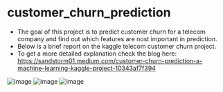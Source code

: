 # customer_churn_prediction 
- The goal of this project is to predict customer churn for a telecom company and find out which features are nost important in prediction.
- Below is a brief report on the kaggle telecom customer churn project.
- To get a more detailed explanation check the blog here: https://sandstorm01.medium.com/customer-churn-prediction-a-machine-learning-kaggle-project-10343af7f394

![image](https://user-images.githubusercontent.com/91837407/140613787-45d9911d-4bac-4d4c-95f4-d2405ca92d48.png)
![image](https://user-images.githubusercontent.com/91837407/140613800-b88f830d-8f06-4c2b-9c77-08ee3abf91f3.png)
![image](https://user-images.githubusercontent.com/91837407/140613839-11dcf3e5-9edf-454a-a1a6-3edcff0c50c0.png)
